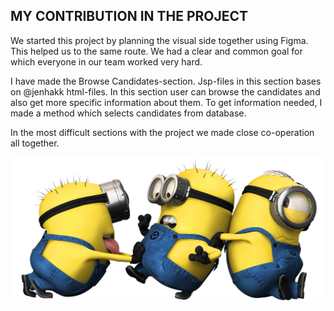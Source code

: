 ## MY CONTRIBUTION IN THE PROJECT

We started this project by planning the visual side together using Figma. This helped us to the same route.
We had a clear and common goal for which everyone in our team worked very hard. 

I have made the Browse Candidates-section. Jsp-files in this section bases on @jenhakk html-files. In this section user can browse the candidates
and also get more specific information about them. To get information needed, I made a method which selects candidates from database.

In the most difficult sections with the project we made close co-operation all together.


![alt text](https://github.com/amakarj/TheElectionMachine/blob/main/TheElectionMachine/src/main/webapp/pics/miniongroup.png "Our group")

